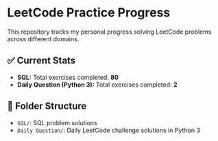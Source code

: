 # LeetCode Practice Progress

This repository tracks my personal progress solving LeetCode problems across different domains.

## ✅ Current Stats

- **SQL:** Total exercises completed: **80**
- **Daily Question (Python 3):** Total exercises completed: **2**

## 📁 Folder Structure

- `SQL/`: SQL problem solutions
- `Daily Question/`: Daily LeetCode challenge solutions in Python 3
